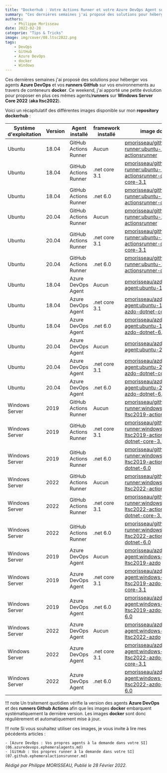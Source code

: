 ```yaml
---
title: "Dockerhub : Votre Actions Runner et votre Azure DevOps Agent sous Windows Server Core 2022"
summary: "Ces dernières semaines j'ai proposé des solutions pour héberger vos agents Azure DevOps et vos runners GitHub sur vos environnements au travers de conteneurs. Ce weekend, j'ai apporté une petite évolution pour proposer en plus ces mêmes agents/runners sur Windows Server Core 2022."
authors:
    - Philippe Morisseau
date: 2022-02-28
categorie: "Tips & Tricks"
image: img/cover/08.ltsc2022.png
tags:
    - DevOps
    - GitHub
    - Azure DevOps
    - docker
    - Windows
---
```


Ces dernières semaines j'ai proposé des solutions pour héberger vos agents **Azure DevOps** et vos **runners GitHub** sur vos environnements au travers de conteneurs **docker**.
Ce weekend, j'ai apporté une petite évolution pour proposer en plus ces mêmes agents/**runners** sur **Windows Server Core 2022** (**aka ltsc2022**).


Voici un récapitulatif des différentes images disponible sur mon **repository dockerhub** :

| Système d'exploitation | Version | Agent installé | framework installé | image docker |
|------------------------|---------|----------------|--------------------|--------------|
| Ubuntu | 18.04 | GitHub Actions Runner | Aucun | [pmorisseau/githubactions-runner:ubuntu-18.04-actionsrunner](https://hub.docker.com/layers/pmorisseau/githubactions-runner/ubuntu-18.04-actionsrunner/images/sha256-f357f75a6be961247b8c1186b3786ca55c5fa62bf886520a2d9e4a88ad3a1fe2?context=repo) |
| Ubuntu | 18.04 | GitHub Actions Runner | .net core 3.1 | [pmorisseau/githubactions-runner:ubuntu-18.04-actionsrunner-dotnet-core-3.1](https://hub.docker.com/layers/pmorisseau/githubactions-runner/ubuntu-18.04-actionsrunner-dotnet-core-3.1/images/sha256-f7f62bae94c0d5ec2611fec7cf0243519ba757c2eb1e5c935785374a57253d40?context=repo) |
| Ubuntu | 18.04 | GitHub Actions Runner | .net 6.0 | [pmorisseau/githubactions-runner:ubuntu-18.04-actionsrunner-dotnet-6.0](https://hub.docker.com/layers/pmorisseau/githubactions-runner/ubuntu-18.04-actionsrunner-dotnet-6.0/images/sha256-0b00ec19f912759444be280acf7b6d382503f3b05b1c518cc1bfac3bb9bdfe6d?context=repo) |
| Ubuntu | 20.04 | GitHub Actions Runner | Aucun | [pmorisseau/githubactions-runner:ubuntu-20.04-actionsrunner](https://hub.docker.com/layers/pmorisseau/githubactions-runner/ubuntu-20.04-actionsrunner/images/sha256-c055d7d496f9e610d15944d102dc5c155ecb50680ff9196d2232f3ed353e7c0a?context=repo) |
| Ubuntu | 20.04 | GitHub Actions Runner | .net core 3.1 | [pmorisseau/githubactions-runner:ubuntu-20.04-actionsrunner-dotnet-core-3.1](https://hub.docker.com/layers/pmorisseau/githubactions-runner/ubuntu-20.04-actionsrunner-dotnet-core-3.1/images/sha256-e0bce4385428b7cd16c75007a77a3995b8a4fbce9e2a40a2a04d4e4150d1f4b3?context=repo) |
| Ubuntu | 20.04 | GitHub Actions Runner | .net 6.0 | [pmorisseau/githubactions-runner:ubuntu-20.04-actionsrunner-dotnet-6.0](https://hub.docker.com/layers/pmorisseau/githubactions-runner/ubuntu-20.04-actionsrunner-dotnet-6.0/images/sha256-8e743c0114377cb5ad52cbbb81e01857c0f8ec65c89e5a280dccf14da5a845f9?context=repo) |
| Ubuntu | 18.04 | Azure DevOps Agent | Aucun | [pmorisseau/azdo-agent:ubuntu-18.04-azdo](https://hub.docker.com/layers/pmorisseau/azdo-agent/ubuntu-18.04-azdo/images/sha256-d866a2d86e59a94e4d623ecbc334c45858d92444102745735b0835d208393741?context=repo) |
| Ubuntu | 18.04 | Azure DevOps Agent | .net core 3.1 | [pmorisseau/azdo-agent:ubuntu-18.04-azdo-dotnet-core-3.1](https://hub.docker.com/layers/pmorisseau/azdo-agent/ubuntu-18.04-azdo-dotnet-core-3.1/images/sha256-d2d048c31028d5976c0304d6cf5e0a725c849a19a200b95f9250638ddd103491?context=repo) |
| Ubuntu | 18.04 | Azure DevOps Agent | .net 6.0 | [pmorisseau/azdo-agent:ubuntu-18.04-azdo-dotnet-6.0](https://hub.docker.com/layers/pmorisseau/azdo-agent/ubuntu-18.04-azdo-dotnet-6.0/images/sha256-0031988137f0f0eb2c2456871ae44786a49da49df1f3f091da75655dc1b5b145?context=repo) |
| Ubuntu | 20.04 | Azure DevOps Agent | Aucun | [pmorisseau/azdo-agent:ubuntu-20.04-azdo](https://hub.docker.com/layers/pmorisseau/azdo-agent/ubuntu-20.04-azdo/images/sha256-616ac224628f20dd8743dfbc9a6ed8ab612e5c9b2a468cae604586d8deb06a4a?context=repo) |
| Ubuntu | 20.04 | Azure DevOps Agent | .net core 3.1 | [pmorisseau/azdo-agent:ubuntu-20.04-azdo-dotnet-core-3.1](https://hub.docker.com/layers/pmorisseau/azdo-agent/ubuntu-20.04-azdo-dotnet-core-3.1/images/sha256-01218aeb832fac9d558d27b6edb35861ae540e37055f653fb369ae9ea77cb322?context=repo) |
| Ubuntu | 20.04 | Azure DevOps Agent | .net 6.0 | [pmorisseau/azdo-agent:ubuntu-20.04-azdo-dotnet-6.0](https://hub.docker.com/layers/pmorisseau/azdo-agent/ubuntu-20.04-azdo-dotnet-6.0/images/sha256-a46e0fc9a6207e9cff99f7513f6211e2316466b5fb81d6c311135a72df66be12?context=repo) |
| Windows Server | 2019 | GitHub Actions Runner | Aucun | [pmorisseau/githubactions-runner:windows-core-ltsc2019-actionsrunner](https://hub.docker.com/layers/pmorisseau/githubactions-runner/windows-core-ltsc2019-actionsrunner/images/sha256-0a58012eebd5138b85b8a6ec93b60915e1472457fb0bef5ababd69e62a3ce9ce?context=repo) |
| Windows Server | 2019 | GitHub Actions Runner | .net core 3.1 | [pmorisseau/githubactions-runner:windows-core-ltsc2019-actionsrunner-dotnet-core-3.1](https://hub.docker.com/layers/pmorisseau/githubactions-runner/windows-core-ltsc2019-actionsrunner-dotnet-core-3.1/images/sha256-78cda2fefea87826a014ef3a9a2a91697597a93fc4e874c822fcebd6fc3028ad?context=repo) |
| Windows Server | 2019 | GitHub Actions Runner | .net 6.0 | [pmorisseau/githubactions-runner:windows-core-ltsc2019-actionsrunner-dotnet-6.0](https://hub.docker.com/layers/pmorisseau/githubactions-runner/windows-core-ltsc2019-actionsrunner-dotnet-6.0/images/sha256-eb58b3990edfd78a9c0bf2da3a2be8552ce98c70d0ea52861cb92aa03928dc05?context=repo) |
| Windows Server | 2022 | GitHub Actions Runner | Aucun | [pmorisseau/githubactions-runner:windows-core-ltsc2022-actionsrunner](https://hub.docker.com/layers/pmorisseau/githubactions-runner/windows-core-ltsc2022-actionsrunner/images/sha256-b467a709da33eec33811510bf6050d8e6523298a4a3a834718c6280ffb153cf6?context=repo) |
| Windows Server | 2022 | GitHub Actions Runner | .net core 3.1 | [pmorisseau/githubactions-runner:windows-core-ltsc2022-actionsrunner-dotnet-core-3.1](https://hub.docker.com/layers/pmorisseau/githubactions-runner/windows-core-ltsc2022-actionsrunner-dotnet-core-3.1/images/sha256-0862034fa5f7eef57403c741d0ea61064ac839c689939ae926176cfd6b67a050?context=repo) |
| Windows Server | 2022 | GitHub Actions Runner | .net 6.0 | [pmorisseau/githubactions-runner:windows-core-ltsc2022-actionsrunner-dotnet-6.0](https://hub.docker.com/layers/pmorisseau/githubactions-runner/windows-core-ltsc2022-actionsrunner-dotnet-6.0/images/sha256-1b8c65dd7563a9a733e4600b23c0ae62d335fda32c1b0057978600e354e7ced0?context=repo) |
| Windows Server | 2019 | Azure DevOps Agent | Aucun | [pmorisseau/azdo-agent:windows-core-ltsc2019-azdo](https://hub.docker.com/layers/pmorisseau/azdo-agent/windows-core-ltsc2019-azdo/images/sha256-89885891325d4297dc9ce9a4853c929b4e4f486aac24b5297b466314540ba97d?context=repo) |
| Windows Server | 2019 | Azure DevOps Agent | .net core 3.1 | [pmorisseau/azdo-agent:windows-core-ltsc2019-azdo-dotnet-core-3.1](https://hub.docker.com/layers/pmorisseau/azdo-agent/windows-core-ltsc2019-azdo-dotnet-core-3.1/images/sha256-20f511f7de618f05e00c231b865079266fabb23b2819cf9ea11100dbfd832af6?context=repo) |
| Windows Server | 2019 | Azure DevOps Agent | .net 6.0 | [pmorisseau/azdo-agent:windows-core-ltsc2019-azdo-dotnet-6.0](https://hub.docker.com/layers/pmorisseau/azdo-agent/windows-core-ltsc2019-azdo-dotnet-6.0/images/sha256-a3cc198d704e98bf8ba896dc14d5d631a83e71e61a338e8a89b18bcf85c2913d?context=repo) |
| Windows Server | 2022 | Azure DevOps Agent | Aucun | [pmorisseau/azdo-agent:windows-core-ltsc2022-azdo](https://hub.docker.com/layers/pmorisseau/azdo-agent/windows-core-ltsc2022-azdo/images/sha256-637576778d37f260f5cbccd7eb71e49e2b28436c60e68697fd85456c477f95d5?context=repo) |
| Windows Server | 2022 | Azure DevOps Agent | .net core 3.1 | [pmorisseau/azdo-agent:windows-core-ltsc2022-azdo-dotnet-core-3.1](https://hub.docker.com/layers/pmorisseau/azdo-agent/windows-core-ltsc2022-azdo-dotnet-core-3.1/images/sha256-c07797eb7eeb51bc614d3b00e06d8220045ecfcf80de221d6174bddc0b44b2d4?context=repo) |
| Windows Server | 2022 | Azure DevOps Agent | .net 6.0 | [pmorisseau/azdo-agent:windows-core-ltsc2022-azdo-dotnet-6.0](https://hub.docker.com/layers/pmorisseau/azdo-agent/windows-core-ltsc2022-azdo-dotnet-6.0/images/sha256-531a6d68d597990f74015e59a65408b948e5dc5bb1f06c0286709b90b2b72931?context=repo) |


!!! note
    Un traitement quotidien vérifie la version des agents **Azure DevOps** et des **runners Github Actions** afin que les images **docker** embarquent systématiquement la dernière version. Les images **docker** sont donc régulièrement et automatiquement mise à jour.

!!! note
    Si vous souhaitez utiliser ces images, je vous invite à lire mes pécédents articles :

    - [Azure DevOps : Vos propres agents à la demande dans votre SI](06.azuredevops.ephemeralagents.md)
    - [GitHub : Vos propres runner à la demande dans votre SI](07.github.ephemeralactionsrunner.md)

_Rédigé par Philippe MORISSEAU, Publié le 28 Février 2022._